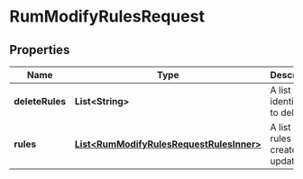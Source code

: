 

# RumModifyRulesRequest


## Properties

| Name | Type | Description | Notes |
|------------ | ------------- | ------------- | -------------|
|**deleteRules** | **List&lt;String&gt;** | A list of rule identifiers to delete. |  [optional] |
|**rules** | [**List&lt;RumModifyRulesRequestRulesInner&gt;**](RumModifyRulesRequestRulesInner.md) | A list of rules to create or update. |  [optional] |



